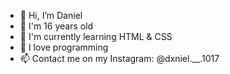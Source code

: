 - 👋 Hi, I’m Daniel
- 👀 I'm 16 years old
- 🌱 I'm currently learning HTML & CSS
- 💞️ I love programming
- 📫 Contact me on my Instagram: @dxniel.__.1017

<!---
dxniel1017-GitHub/dxniel1017-GitHub is a ✨ special ✨ repository because its `README.md` (this file) appears on your GitHub profile.
You can click the Preview link to take a look at your changes.
--->
